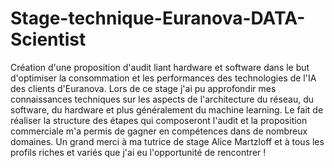 # Stage-technique-Euranova-DATA-Scientist
Création d'une proposition d'audit liant hardware et software dans le but d'optimiser la consommation et les performances des technologies de l'IA des clients d'Euranova.
Lors de ce stage j'ai pu approfondir mes connaissances techniques sur les aspects de l'architecture du réseau, du software, du hardware et plus généralement du machine learning. Le fait de réaliser la structure des étapes qui composeront l'audit et la proposition commerciale m'a permis de gagner en compétences dans de nombreux domaines.
Un grand merci à ma tutrice de stage Alice Martzloff et à tous les profils riches et variés que j'ai eu l'opportunité de rencontrer !

